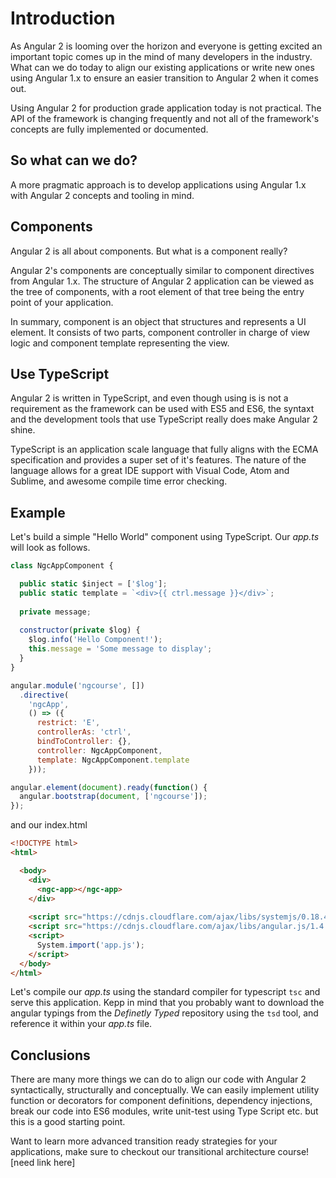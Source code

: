 # Introduction

As Angular 2 is looming over the horizon and everyone is getting excited an important topic comes up in the mind of many developers in the industry. What can we do today to align our existing applications or write new ones using Angular 1.x to ensure an easier transition to Angular 2 when it comes out.

Using Angular 2 for production grade application today is not practical. The API of the framework is changing frequently and not all of the framework's concepts are fully implemented or documented.

## So what can we do?

A more pragmatic approach is to develop applications using Angular 1.x with Angular 2 concepts and tooling in mind.

## Components

Angular 2 is all about components. But what is a component really?

Angular 2's components are conceptually similar to component directives from Angular 1.x. The structure of Angular 2 application can be viewed as the tree of components, with a root element of that tree being the entry point of your application.

In summary, component is an object that structures and represents a UI element. It consists of two parts, component controller in charge of view logic and component template representing the view.

## Use TypeScript

Angular 2 is written in TypeScript, and even though using is is not a requirement as the framework can be used with ES5 and ES6, the syntaxt and the development tools that use TypeScript really does make Angular 2 shine.

TypeScript is an application scale language that fully aligns with the ECMA specification and provides a super set of it's features. The nature of the language allows for a great IDE support with Visual Code, Atom and Sublime, and awesome compile time error checking.

## Example

Let's build a simple "Hello World" component using TypeScript. Our *app.ts* will look as follows.

```javascript
class NgcAppComponent {

  public static $inject = ['$log'];
  public static template = `<div>{{ ctrl.message }}</div>`;
  
  private message;
  
  constructor(private $log) {
    $log.info('Hello Component!');
    this.message = 'Some message to display';
  }
}

angular.module('ngcourse', []) 
  .directive(
    'ngcApp', 
    () => ({
      restrict: 'E',
      controllerAs: 'ctrl',
      bindToController: {},
      controller: NgcAppComponent,
      template: NgcAppComponent.template
    }));

angular.element(document).ready(function() {
  angular.bootstrap(document, ['ngcourse']);
});
```

and our index.html

```html
<!DOCTYPE html>
<html>

  <body>
    <div>
      <ngc-app></ngc-app>
    </div>
    
    <script src="https://cdnjs.cloudflare.com/ajax/libs/systemjs/0.18.4/system.js"></script>
    <script src="https://cdnjs.cloudflare.com/ajax/libs/angular.js/1.4.4/angular.js"></script>
    <script>
      System.import('app.js');
    </script>
  </body>
</html>
```

Let's compile our *app.ts* using the standard compiler for typescript `tsc` and serve this application. Kepp in mind that you probably want to download the angular typings from the *Definetly Typed* repository using the `tsd` tool, and reference it within your *app.ts* file.

## Conclusions

There are many more things we can do to align our code with Angular 2  syntactically, structurally and conceptually. We can easily implement utility function or decorators for component definitions, dependency injections, break our code into ES6 modules, write unit-test using Type Script etc. but this is a good starting point. 

Want to learn more advanced transition ready strategies for your applications, make sure to checkout our transitional architecture course! [need link here]
